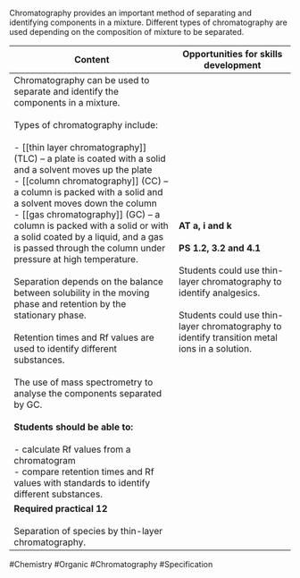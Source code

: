 Chromatography provides an important method of separating and identifying components in a mixture. Different types of chromatography are used depending on the composition of mixture to be separated.

| Content                                                                                                                                                                                                                                                                                                                                                                                                                                                                                                                                                                                                                                                                                                                                                                                                                                                                                                                                                                                                       | Opportunities for skills development                                                                                                                                                                                              |
| ------------------------------------------------------------------------------------------------------------------------------------------------------------------------------------------------------------------------------------------------------------------------------------------------------------------------------------------------------------------------------------------------------------------------------------------------------------------------------------------------------------------------------------------------------------------------------------------------------------------------------------------------------------------------------------------------------------------------------------------------------------------------------------------------------------------------------------------------------------------------------------------------------------------------------------------------------------------------------------------------------------- | --------------------------------------------------------------------------------------------------------------------------------------------------------------------------------------------------------------------------------- |
| Chromatography can be used to separate and identify the components in a mixture.<br><br>Types of chromatography include:<br><br>- [[thin layer chromatography]] (TLC) – a plate is coated with a solid and a solvent moves up the plate<br>- [[column chromatography]] (CC) – a column is packed with a solid and a solvent moves down the column<br>- [[gas chromatography]] (GC) – a column is packed with a solid or with a solid coated by a liquid, and a gas is passed through the column under pressure at high temperature.<br><br>Separation depends on the balance between solubility in the moving phase and retention by the stationary phase.<br><br>Retention times and Rf values are used to identify different substances.<br><br>The use of mass spectrometry to analyse the components separated by GC.<br><br>**Students should be able to:**<br><br>- calculate Rf values from a chromatogram<br>- compare retention times and Rf values with standards to identify different substances. | **AT a, i and k**<br><br>**PS 1.2, 3.2 and 4.1**<br><br>Students could use thin-layer chromatography to identify analgesics.<br><br>Students could use thin-layer chromatography to identify transition metal ions in a solution. |
| **Required practical 12**<br><br>Separation of species by thin-layer chromatography.                                                                                                                                                                                                                                                                                                                                                                                                                                                                                                                                                                                                                                                                                                                                                                                                                                                                                                                          |                                                                                                                                                                                                                                   |

#Chemistry #Organic #Chromatography #Specification